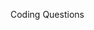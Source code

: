 Coding Questions


<!---
Bharath26max/Bharath26max is a ✨ special ✨ repository because its `README.md` (this file) appears on your GitHub profile.
You can click the Preview link to take a look at your changes.
--->
